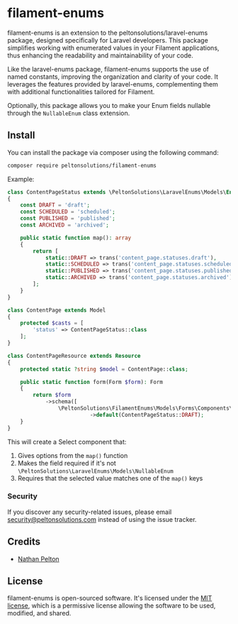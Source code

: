 # filament-enums

filament-enums is an extension to the peltonsolutions/laravel-enums package, designed specifically for Laravel developers. This package simplifies working with enumerated values in your Filament applications, thus enhancing the readability and maintainability of your code.

Like the laravel-enums package, filament-enums supports the use of named constants, improving the organization and clarity of your code. It leverages the features provided by laravel-enums, complementing them with additional functionalities tailored for Filament.

Optionally, this package allows you to make your Enum fields nullable through the `NullableEnum` class extension.

## Install

You can install the package via composer using the following command:

``` bash
composer require peltonsolutions/filament-enums
```

Example:

```php
class ContentPageStatus extends \PeltonSolutions\LaravelEnums\Models\Enum
{
	const DRAFT = 'draft';
	const SCHEDULED = 'scheduled';
	const PUBLISHED = 'published';
	const ARCHIVED = 'archived';

	public static function map(): array
	{
		return [
			static::DRAFT => trans('content_page.statuses.draft'),
			static::SCHEDULED => trans('content_page.statuses.scheduled'),
			static::PUBLISHED => trans('content_page.statuses.published'),
			static::ARCHIVED => trans('content_page.statuses.archived'),
		];
	}
}
```

```php
class ContentPage extends Model
{
	protected $casts = [
		'status' => ContentPageStatus::class
	];
}
```

```php
class ContentPageResource extends Resource
{
	protected static ?string $model = ContentPage::class;

	public static function form(Form $form): Form
	{
		return $form
			->schema([
				\PeltonSolutions\FilamentEnums\Models\Forms\Components\EnumSelect::make('status')
						  ->default(ContentPageStatus::DRAFT);
	}
}
```

This will create a Select component that:
1. Gives options from the `map()` function
2. Makes the field required if it's not `\PeltonSolutions\LaravelEnums\Models\NullableEnum`
3. Requires that the selected value matches one of the `map()` keys

### Security

If you discover any security-related issues, please
email [security@peltonsolutions.com](mailto:security@peltonsolutions.com) instead of using the issue tracker.

## Credits

- [Nathan Pelton](https://www.nathanpelton.com)

## License

filament-enums is open-sourced software. It's licensed under the [MIT license](https://opensource.org/licenses/MIT),
which is a permissive license allowing the software to be used, modified, and shared.